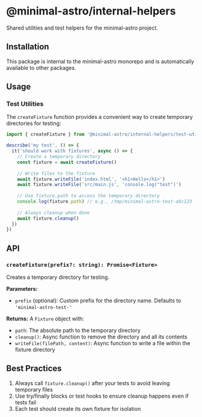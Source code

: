 # @minimal-astro/internal-helpers

Shared utilities and test helpers for the minimal-astro project.

## Installation

This package is internal to the minimal-astro monorepo and is automatically available to other packages.

## Usage

### Test Utilities

The `createFixture` function provides a convenient way to create temporary directories for testing:

```typescript
import { createFixture } from '@minimal-astro/internal-helpers/test-utils'

describe('my test', () => {
  it('should work with fixtures', async () => {
    // Create a temporary directory
    const fixture = await createFixture()
    
    // Write files to the fixture
    await fixture.writeFile('index.html', '<h1>Hello</h1>')
    await fixture.writeFile('src/main.js', 'console.log("test")')
    
    // Use fixture.path to access the temporary directory
    console.log(fixture.path) // e.g., /tmp/minimal-astro-test-abc123
    
    // Always cleanup when done
    await fixture.cleanup()
  })
})
```

## API

### `createFixture(prefix?: string): Promise<Fixture>`

Creates a temporary directory for testing.

**Parameters:**
- `prefix` (optional): Custom prefix for the directory name. Defaults to `'minimal-astro-test-'`

**Returns:**
A `Fixture` object with:
- `path`: The absolute path to the temporary directory
- `cleanup()`: Async function to remove the directory and all its contents
- `writeFile(filePath, content)`: Async function to write a file within the fixture directory

## Best Practices

1. Always call `fixture.cleanup()` after your tests to avoid leaving temporary files
2. Use try/finally blocks or test hooks to ensure cleanup happens even if tests fail
3. Each test should create its own fixture for isolation
